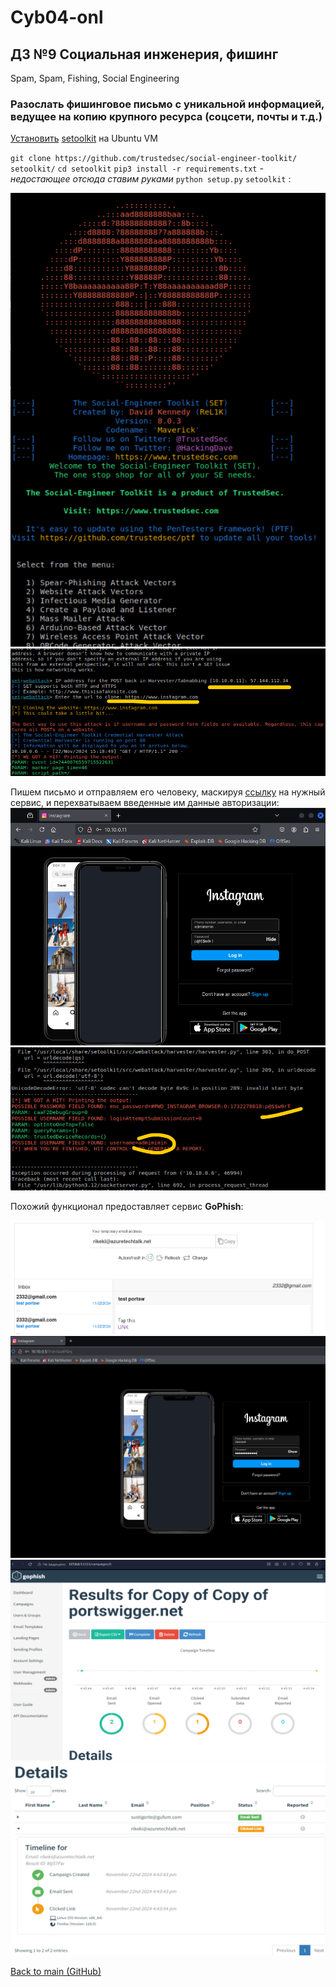 # Cyb04-onl

## ДЗ №9 Социальная инженерия, фишинг
Spam, Spam, Fishing, Social Engineering

### Разослать фишинговое письмо с уникальной информацией, ведущее на копию крупного ресурса (соцсети, почты и т.д.)
[Установить](https://www.youtube.com/watch?v=y4sIesUADD8) [setoolkit](https://github.com/trustedsec/social-engineer-toolkit) на Ubuntu VM 

`git clone https://github.com/trustedsec/social-engineer-toolkit/ setoolkit/`
`cd setoolkit`
`pip3 install -r requirements.txt` *- недостающее отсюда ставим руками*
`python setup.py`
`setoolkit` :

![SET](pic1.png)
![Copy instagram](pic2.png)

Пишем письмо и отправляем его человеку, маскируя [ссылку](http://10.10.0.11:80) на нужный сервис, и перехватываем введенные им данные авторизации:
![Logit to instagram](pic3.png)
![Captured Passwd](pic4.png)

Похожий функционал предоставляет сервис **GoPhish**:

![GoPhish](pic5.png)
![GoPhish](pic6.png)
![GoPhish](pic7.png)
![GoPhish](pic8.png)

[Back to main (GitHub)](https://github.com/andreyklass94/Cyb04/tree/main)
